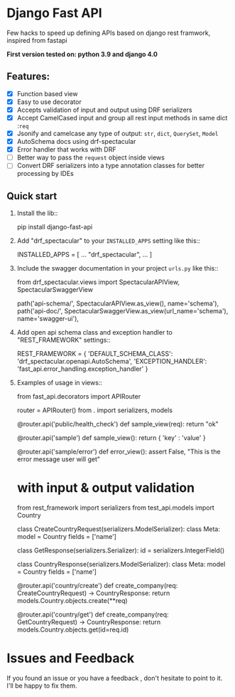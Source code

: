 Django Fast API  
=================

Few hacks to speed up defining APIs based on django rest framwork, inspired from fastapi

**First version tested on: python 3.9 and django 4.0**

Features:
---------
- [x] Function based view
- [x] Easy to use decorator
- [x] Accepts validation of input and output using DRF serializers
- [x] Accept CamelCased input and group all rest input methods in same dict :`req`
- [x] Jsonify and camelcase any type of output: `str`, `dict`, `QuerySet`, `Model`
- [x] AutoSchema docs using drf-spectacular
- [x] Error handler that works with DRF
- [ ] Better way to pass the `request` object inside views
- [ ] Convert DRF serializers into a type annotation classes for better processing by IDEs

Quick start
-----------

1. Install the lib::

     pip install django-fast-api

1. Add "drf_spectacular" to your ``INSTALLED_APPS`` setting like this::

    INSTALLED_APPS = [
        ...
         "drf_spectacular",
        ...
    ]

2. Include the swagger documentation  in your project ``urls.py`` like this::

    from drf_spectacular.views import SpectacularAPIView, SpectacularSwaggerView

    path('api-schema/', SpectacularAPIView.as_view(), name='schema'),
    path('api-doc/', SpectacularSwaggerView.as_view(url_name='schema'), name='swagger-ui'),

3. Add open api schema class and  exception handler to "REST_FRAMEWORK" settings::

    REST_FRAMEWORK = {
        'DEFAULT_SCHEMA_CLASS': 'drf_spectacular.openapi.AutoSchema',
        'EXCEPTION_HANDLER': 'fast_api.error_handling.exception_handler'
    }


4. Examples of usage in views::

    from fast_api.decorators import APIRouter

    router = APIRouter()
    from . import serializers, models

    @router.api('public/health_check')
    def sample_view(req):
        return "ok"

    @router.api('sample')
    def sample_view():
        return {
            'key' : 'value'
        }
    
    @router.api('sample/error')
    def error_view():
        assert  False, "This is the error message user will get"


    # with input & output validation
    
    from rest_framework import serializers
    from test_api.models import Country


    class CreateCountryRequest(serializers.ModelSerializer):
        class Meta:
            model = Country
            fields = ['name']
    
    
    class GetResponse(serializers.Serializer):
        id = serializers.IntegerField()
    
    class CountryResponse(serializers.ModelSerializer):
        class Meta:
            model = Country
            fields = ['name']
            
    @router.api('country/create')
    def create_company(req: CreateCountryRequest) -> CountryResponse:
        return models.Country.objects.create(**req)
        
    @router.api('country/get')
    def create_company(req: GetCountryRequest) -> CountryResponse:
        return models.Country.objects.get(id=req.id)   
  

Issues and  Feedback
====================

If you found an issue or you have a feedback , don't hesitate to point to it. I'll be happy to fix them. 